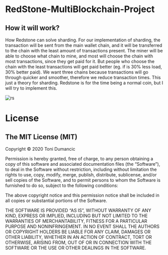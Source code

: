 # RedStone-MultiBlockchain-Project

## How it will work?
How Redstone can solve sharding.
For our implementation of sharding, the transaction will be sent from the main wallet chain, and it will 
be transferred to the chain with the least amount of transactions
present. The miner will be able to choose what chain to mine, and most will choose the chain with most 
transactions, since they get paid for it. 
But people who choose the chain with the least transactions will get paid better (eg. if is 30% less load, 30% better
paid). We want three chains because transactions will go through quicker and smoother, therefore we reduce transaction times. 
This just a theory for sharding. Redstone is for the time being a normal coin, but I will try to implement this.

![rs](https://miro.medium.com/max/368/1*xP-zfedDLDzPgz6ER2XnAw.jpeg)

# License

## The MIT License (MIT)
Copyright © 2020 Toni Dumancic 

Permission is hereby granted, free of charge, to any person obtaining a copy of this software and associated documentation files (the “Software”), to deal in the Software without restriction, including without limitation the rights to use, copy, modify, merge, publish, distribute, sublicense, and/or sell copies of the Software, and to permit persons to whom the Software is furnished to do so, subject to the following conditions:

The above copyright notice and this permission notice shall be included in all copies or substantial portions of the Software.

THE SOFTWARE IS PROVIDED “AS IS”, WITHOUT WARRANTY OF ANY KIND, EXPRESS OR IMPLIED, INCLUDING BUT NOT LIMITED TO THE WARRANTIES OF MERCHANTABILITY, FITNESS FOR A PARTICULAR PURPOSE AND NONINFRINGEMENT. IN NO EVENT SHALL THE AUTHORS OR COPYRIGHT HOLDERS BE LIABLE FOR ANY CLAIM, DAMAGES OR OTHER LIABILITY, WHETHER IN AN ACTION OF CONTRACT, TORT OR OTHERWISE, ARISING FROM, OUT OF OR IN CONNECTION WITH THE SOFTWARE OR THE USE OR OTHER DEALINGS IN THE SOFTWARE.
